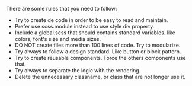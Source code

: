 There are some rules that you need to follow:
- Try to create de code in order to be easy to read and maintain.
- Prefer use scss.module instead to use style div property.
- Include a global.scss that should contains standard variables. like colors, font's size and media sizes. 
- DO NOT create files more than 100 lines of code. Try to modularize.
- Try always to follow a design standard. Like button or block pattern. 
- Try to create reusable components. Force the others components use that.
- Try always to separate the logic with the rendering. 
- Delete the unnecessary classname, or class that are not longer use it.